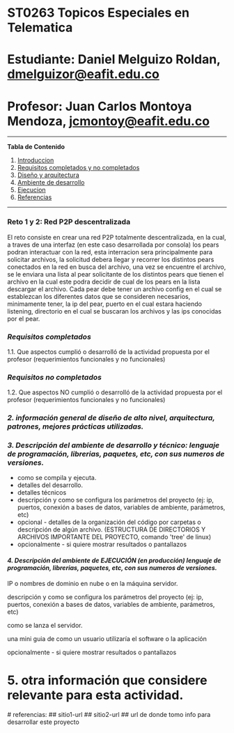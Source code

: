 # **ST0263 Topicos Especiales en Telematica**

# **Estudiante**: Daniel Melguizo Roldan, dmelguizor@eafit.edu.co

# **Profesor**: Juan Carlos Montoya Mendoza, jcmontoy@eafit.edu.co

*******

**Tabla de Contenido**
1. [Introduccion](#introduccion)
2. [Requisitos completados y no completados](#requisitos)
3. [Diseño y arquitectura](#arquitectura)
4. [Ambiente de desarrollo](#ambiente)
5. [Ejecucion](#ejecucion)
6. [Referencias](#referencias)

*******

<div id="introduccion" />
  
### **Reto 1 y 2: Red P2P descentralizada**
El reto consiste en crear una red P2P totalmente descentralizada, en la cual, a traves de una interfaz (en este caso desarrollada por consola) los pears podran interactuar con la red, esta interracion sera principalmente para solicitar archivos, la solicitud debera llegar y recorrer los distintos pears conectados en la red en busca del archivo, una vez se encuentre el archivo, se le enviara una lista al pear solicitante de los distintos pears que tienen el archivo en la cual este podra decidir de cual de los pears en la lista descargar el archivo. Cada pear debe tener un archivo config en el cual se establezcan los diferentes datos que se consideren necesarios, minimamente tener, la ip del pear, puerto en el cual estara haciendo listening, directorio en el cual se buscaran los archivos y las ips conocidas por el pear.

<div id="requisitos" />

### ***Requisitos completados***
1.1. Que aspectos cumplió o desarrolló de la actividad propuesta por el profesor (requerimientos funcionales y no funcionales)

### ***Requisitos no completados***
1.2. Que aspectos NO cumplió o desarrolló de la actividad propuesta por el profesor (requerimientos funcionales y no funcionales)

<div id="arquitectura" />

### ***2. información general de diseño de alto nivel, arquitectura, patrones, mejores prácticas utilizadas.***

<div id="ambiente" />
  
### ***3. Descripción del ambiente de desarrollo y técnico: lenguaje de programación, librerias, paquetes, etc, con sus numeros de versiones.***

* como se compila y ejecuta.
* detalles del desarrollo.
* detalles técnicos
* descripción y como se configura los parámetros del proyecto (ej: ip, puertos, conexión a bases de datos, variables de ambiente, parámetros, etc)
* opcional - detalles de la organización del código por carpetas o descripción de algún archivo. (ESTRUCTURA DE DIRECTORIOS Y ARCHIVOS IMPORTANTE DEL PROYECTO, comando 'tree' de linux)
* opcionalmente - si quiere mostrar resultados o pantallazos 

<div id="ejecucion" />
  
#### ***4. Descripción del ambiente de EJECUCIÓN (en producción) lenguaje de programación, librerias, paquetes, etc, con sus numeros de versiones.***

IP o nombres de dominio en nube o en la máquina servidor.

descripción y como se configura los parámetros del proyecto (ej: ip, puertos, conexión a bases de datos, variables de ambiente, parámetros, etc)

como se lanza el servidor.

una mini guia de como un usuario utilizaría el software o la aplicación

opcionalmente - si quiere mostrar resultados o pantallazos 

# 5. otra información que considere relevante para esta actividad.

<div id="referencias"/>
# referencias:
## sitio1-url 
## sitio2-url
## url de donde tomo info para desarrollar este proyecto
